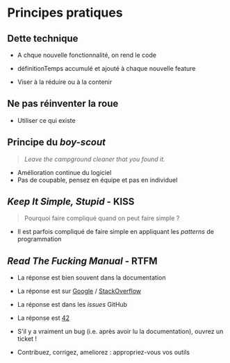 # Principes pratiques

## Dette technique

* A chque nouvelle fonctionnalité, on rend le code

* définitionTemps accumulé et ajouté à chaque nouvelle feature
* Viser à la réduire ou à la contenir

## Ne pas réinventer la roue

* Utiliser ce qui existe

## Principe du *boy-scout*

> *Leave the campground cleaner that you found it.*

* Amélioration continue du logiciel
* Pas de coupable, pensez en équipe et pas en individuel

## *Keep It Simple, Stupid* - KISS

> Pourquoi faire compliqué quand on peut faire simple ?

* Il est parfois compliqué de faire simple en appliquant les *patterns* de programmation

## *Read The Fucking Manual* - RTFM

* La réponse est bien souvent dans la documentation
* La réponse est sur [Google](http://lmgtfy.com/?q=google.fr&l=1) / [StackOverflow](http://lmgtfy.com/?q=stacksverflow.com&l=1)
* La réponse est dans les *issues* GitHub
* La réponse est [42](https://en.wikipedia.org/wiki/42_(number)#The_Hitchhiker.27s_Guide_to_the_Galaxy)

* S'il y a vraiment un bug (i.e. après avoir lu la documentation), ouvrez un ticket !
* Contribuez, corrigez, ameliorez : appropriez-vous vos outils